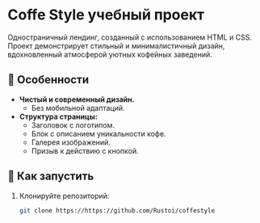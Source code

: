 # Coffe Style учебный проект
Одностраничный лендинг, созданный с использованием HTML и CSS. Проект демонстрирует стильный и минималистичный дизайн, вдохновленный атмосферой уютных кофейных заведений.

## 📝 Особенности
- **Чистый и современный дизайн.**
  - Без мобильной адаптаций.
- **Структура страницы:**
  - Заголовок с логотипом.
  - Блок с описанием уникальности кофе.
  - Галерея изображений.
  - Призыв к действию с кнопкой.

## 🚀 Как запустить
1. Клонируйте репозиторий:
   ```bash
   git clone https://https://github.com/Rustoi/coffestyle

